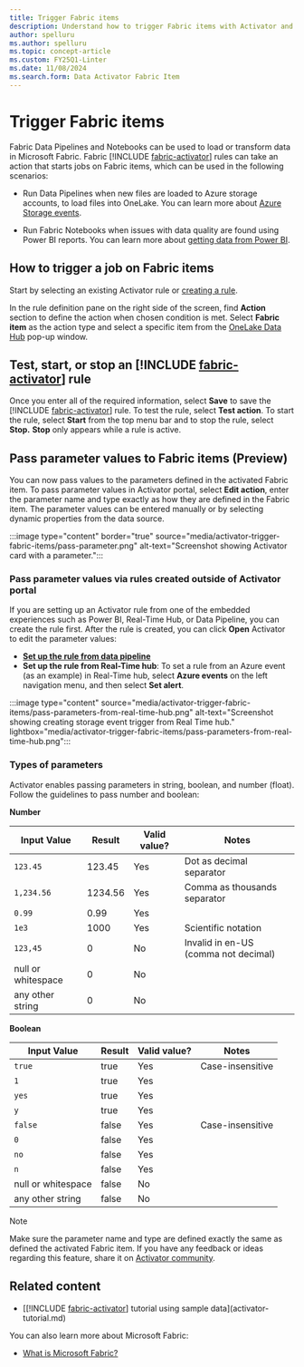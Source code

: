 ```yaml
---
title: Trigger Fabric items
description: Understand how to trigger Fabric items with Activator and automate data loading and transformation processes.
author: spelluru
ms.author: spelluru
ms.topic: concept-article
ms.custom: FY25Q1-Linter
ms.date: 11/08/2024
ms.search.form: Data Activator Fabric Item
---
```


# Trigger Fabric items

Fabric Data Pipelines and Notebooks can be used to load or transform data in Microsoft Fabric. Fabric [!INCLUDE [fabric-activator](../includes/fabric-activator.md)] rules can take an action that starts jobs on Fabric items, which can be used in the following scenarios:

* Run Data Pipelines when new files are loaded to Azure storage accounts, to load files into OneLake. You can learn more about [Azure Storage events](/azure/storage/blobs/storage-blob-event-overview).

* Run Fabric Notebooks when issues with data quality are found using Power BI reports. You can learn more about [getting data from Power BI](activator-get-data-power-bi.md).

## How to trigger a job on Fabric items

Start by selecting an existing Activator rule or [creating a rule](activator-create-activators.md).

In the rule definition pane on the right side of the screen, find **Action** section to define the action when chosen condition is met. Select **Fabric item** as the action type and select a specific item from the [OneLake Data Hub](../../governance/onelake-catalog-overview.md) pop-up window.

## Test, start, or stop an [!INCLUDE [fabric-activator](../includes/fabric-activator.md)] rule

Once you enter all of the required information, select **Save** to save the [!INCLUDE [fabric-activator](../includes/fabric-activator.md)] rule. To test the rule, select **Test action**. To start the rule, select **Start** from the top menu bar and to stop the rule, select **Stop.** **Stop** only appears while a rule is active.

## Pass parameter values to Fabric items (Preview)

You can now pass values to the parameters defined in the activated Fabric item. To pass parameter values in Activator portal, select **Edit action**, enter the parameter name and type exactly as how they are defined in the Fabric item. The parameter values can be entered manually or by selecting dynamic properties from the data source.

:::image type="content" border="true" source="media/activator-trigger-fabric-items/pass-parameter.png" alt-text="Screenshot showing Activator card with a parameter.":::

### Pass parameter values via rules created outside of Activator portal

If you are setting up an Activator rule from one of the embedded experiences such as Power BI, Real-Time Hub, or Data Pipeline, you can create the rule first. After the rule is created, you can click **Open** Activator to edit the parameter values:

* **[Set up the rule from data pipeline](/fabric/data-factory/pipeline-storage-event-triggers)**
* **Set up the rule from Real-Time hub**: To set a rule from an Azure event (as an example) in Real-Time hub, select **Azure events** on the left navigation menu, and then select **Set alert**.

:::image type="content" source="media/activator-trigger-fabric-items/pass-parameters-from-real-time-hub.png" alt-text="Screenshot showing creating storage event trigger from Real Time hub." lightbox="media/activator-trigger-fabric-items/pass-parameters-from-real-time-hub.png":::

### Types of parameters

Activator enables passing parameters in string, boolean, and number (float). Follow the guidelines to pass number and boolean:

**Number**

| Input Value | Result | Valid value? | Notes |
| --- | --- | --- | --- |
| `123.45` | 123.45 | Yes | Dot as decimal separator |	
| `1,234.56` | 1234.56 | Yes | Comma as thousands separator |	
| `0.99` | 0.99 | Yes |  |	
| `1e3` | 1000 | Yes | Scientific notation |	
| `123,45` | 0 | No | Invalid in en-US (comma not decimal) |	
| null or whitespace | 0 | No |  |	
| any other string | 0 | No |  |	

**Boolean**

| Input Value | Result | Valid value? | Notes |
| --- | --- | --- | --- |
| `true` | true | Yes | Case-insensitive |	
| `1` | true | Yes |  |	
| `yes` | true | Yes |  |	
| `y` | true | Yes |  |	
| `false` | false | Yes | Case-insensitive |	
| `0` | false | Yes |  |	
| `no` | false | Yes |  |	
| `n` | false | Yes |  |	
| null or whitespace | false | No |  |	
| any other string | false | No |  |	



> [!NOTE]
> Make sure the parameter name and type are defined exactly the same as defined the activated Fabric item. If you have any feedback or ideas regarding this feature, share it on [Activator community](https://aka.ms/ActivatorCommunity).


## Related content

* [[!INCLUDE [fabric-activator](../includes/fabric-activator.md)] tutorial using sample data](activator-tutorial.md)

You can also learn more about Microsoft Fabric:

* [What is Microsoft Fabric?](../../fundamentals/microsoft-fabric-overview.md)

